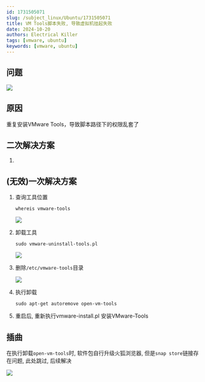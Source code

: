 ```yaml
---
id: 1731505071
slug: /subject_linux/Ubuntu/1731505071
title: VM Tools脚本失败, 导致虚拟机挂起失败
date: 2024-10-20
authors: Electrical Killer
tags: [vmware, ubuntu]
keywords: [vmware, ubuntu]
---
```



## 问题

<img src="https://img.eksnotebook.com/images/202410201908133.png"/>

## 原因

重复安装VMware Tools，导致脚本路径下的权限乱套了

## 二次解决方案

1. 

## (无效)一次解决方案

1. 查询工具位置

    ```shell
    whereis vmware-tools
    ```

    <img src="https://img.eksnotebook.com/images/202410201918583.png"/>

2. 卸载工具

    ```shell
    sudo vmware-uninstall-tools.pl
    ```

    <img src="https://img.eksnotebook.com/images/202410201918191.png" />

3. 删除`/etc/vmware-tools`目录

    <img src="https://img.eksnotebook.com/images/202410201919567.png" />

4. 执行卸载

    ```shell
    sudo apt-get autoremove open-vm-tools
    ```

5. 重启后, 重新执行vmware-install.pl 安装VMware-Tools

## 插曲

在执行卸载`open-vm-tools`时, 软件包自行升级火狐浏览器, 但是`snap store`链接存在问题, 此处跳过, 后续解决

<img src="https://img.eksnotebook.com/images/202410201933663.png"  />
